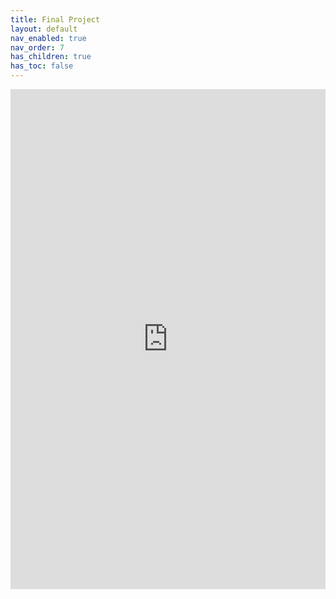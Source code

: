 ```yaml
---
title: Final Project
layout: default
nav_enabled: true
nav_order: 7
has_children: true
has_toc: false
---
```


<iframe 
    src="https://docs.google.com/document/d/e/2PACX-1vRlaBVGrerhEz4IliyIdIP-J2zfhRlVj_f8SJpo3H6qooz940ZuaNHHSFWmLAEdtILzfpfGmaHqfZdn/pub?embedded=true"
    width="100%" 
    height="800px" 
    frameborder="0" 
    allowfullscreen>
</iframe>
